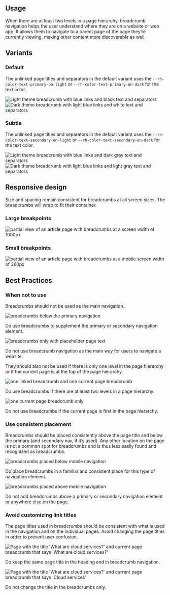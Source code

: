 ## Usage

When there are at least two levels in a page hierarchy, breadcrumb navigation helps the user understand where they are on a website or web app. It allows them to navigate to a parent page of the page they’re currently viewing, making other content more discoverable as well.

## Variants

### Default

The unlinked page titles and separators in the default variant uses the `--rh-color-text-primary-on-light` or `--rh-color-text-primary-on-dark` for the text color.

<div class="grid xs-two-columns">
  <uxdot-example width-adjustment="295px">
    <img src="../breadcrumb-variant-default-light.svg" alt="Light theme breadcrumb with blue links and black text and separators">
  </uxdot-example>

  <uxdot-example width-adjustment="295px" color-palette="darkest">
    <img src="../breadcrumb-variant-default-dark.svg" alt="Dark theme breadcrumb with light blue links and white text and separators">
  </uxdot-example>
</div>

### Subtle

The unlinked page titles and separators in the default variant uses the `--rh-color-text-secondary-on-light` or `--rh-color-text-secondary-on-dark` for the text color.

<div class="grid xs-two-columns">
  <uxdot-example width-adjustment="295px">
    <img src="../breadcrumb-variant-subtle-light.svg" alt="Light theme breadcrumb with blue links and dark gray text and separators">
  </uxdot-example>

  <uxdot-example width-adjustment="295px" color-palette="darkest">
    <img src="../breadcrumb-variant-subtle-dark.svg" alt="Dark theme breadcrumb with light blue links and light gray text and separators">
  </uxdot-example>
</div>

## Responsive design

Size and spacing remain consistent for breadcrumbs at all screen sizes. The breadcrumbs will wrap to fit their container.

### Large breakpoints

<uxdot-example width-adjustment="1000px" variant="full" alignment="left" no-border>
    <img src="../breadcrumb-responsive-large-breakpoint.svg" alt="partial view of an article page with breadcrumbs at a screen width of 1000px">
  </uxdot-example>

### Small breakpoints

<uxdot-example width-adjustment="360px" variant="full" alignment="left" no-border>
    <img src="../breadcrumb-responsive-small-breakpoint.svg" alt="partial view of an article page with breadcrumbs at a mobile screen width of 360px">
  </uxdot-example>

## Best Practices

### When not to use

Breadcrumbs should not be used as the main navigation.

<div class="grid sm-two-columns">
  <uxdot-best-practice variant="do">
    <uxdot-example slot="image" no-border variant="full" alignment="left">
      <img src="../breadcrumb-when-not-to-use-do.svg" alt="breadcrumbs below the primary navigation">
    </uxdot-example>
    <p>Do use breadcrumbs to supplement the primary or secondary navigation element.</p>
  </uxdot-best-practice>

  <uxdot-best-practice variant="dont">
    <uxdot-example slot="image" no-border variant="full" alignment="left">
      <img src="../breadcrumb-when-not-to-use-dont.svg" alt="breadcrumbs only with placeholder page text">
    </uxdot-example>
    <p>Do not use breadcrumb navigation as the main way for users to navigate a website.</p>
  </uxdot-best-practice>
</div>

They should also not be used if there is only one level in the page hierarchy or if the current page is at the top of the page hierarchy.

<div class="grid sm-two-columns">
  <uxdot-best-practice variant="do">
    <uxdot-example slot="image" no-border variant="full" alignment="left">
      <img src="../breadcrumb-when-not-to-use-do-2.svg" alt="one linked breadcrumb and one current page breadcrumb">
    </uxdot-example>
    <p>Do use breadcrumbs if there are at least two levels in a page hierarchy.</p>
  </uxdot-best-practice>

  <uxdot-best-practice variant="dont">
    <uxdot-example slot="image" no-border variant="full" alignment="left">
      <img src="../breadcrumb-when-not-to-use-dont-2.svg" alt="one current page breadcrumb only">
    </uxdot-example>
    <p>Do not use breadcrumbs if the current page is first in the page hierarchy.</p>
  </uxdot-best-practice>
</div>

### Use consistent placement

Breadcrumbs should be placed consistently above the page title and below the primary (and secondary nav, if it’s used). Any other location on the page is not a common spot for breadcrumbs and is thus less easily found and recognized as breadcrumbs.

<div class="grid sm-two-columns">
  <uxdot-best-practice variant="do">
    <uxdot-example slot="image" no-border variant="full" alignment="left">
      <img src="../breadcrumb-consistent-placement-do.svg" alt="breadcrumbs placed below mobile navigation">
    </uxdot-example>
    <p>Do place breadcrumbs in a familiar and consistent place for this type of navigation element.</p>
  </uxdot-best-practice>

  <uxdot-best-practice variant="dont">
    <uxdot-example slot="image" no-border variant="full" alignment="left">
      <img src="../breadcrumb-consistent-placement-dont.svg" alt="breadcrumbs placed above mobile navigation">
    </uxdot-example>
    <p>Do not add breadcrumbs above a primary or secondary navigation element or anywhere else on the page.</p>
  </uxdot-best-practice>
</div>

### Avoid customizing link titles

The page titles used in breadcrumbs should be consistent with what is used in the navigation and on the individual pages. Avoid changing the page titles in order to prevent user confusion.

<div class="grid sm-two-columns">
  <uxdot-best-practice variant="do">
    <uxdot-example slot="image" no-border variant="full" alignment="left">
      <img src="../breadcrumb-customizing-link-titles-do.svg" alt="Page with the title 'What are cloud services?' and current page breadcrumb that says 'What are cloud services?'">
    </uxdot-example>
    <p>Do keep the same page title in the heading and in breadcrumb navigation.</p>
  </uxdot-best-practice>

  <uxdot-best-practice variant="dont">
    <uxdot-example slot="image" no-border variant="full" alignment="left">
      <img src="../breadcrumb-customizing-link-titles-dont.svg" alt="Page with the title 'What are cloud services?' and current page breadcrumb that says 'Cloud services'">
    </uxdot-example>
    <p>Do not change the title in the breadcrumbs only.</p>
  </uxdot-best-practice>
</div>